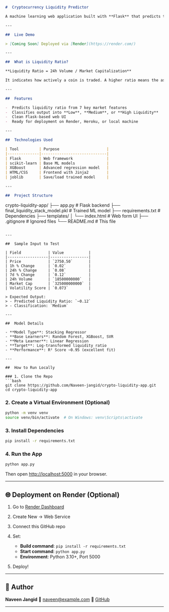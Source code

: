 ```markdown
#  Cryptocurrency Liquidity Predictor

A machine learning web application built with **Flask** that predicts the **liquidity ratio** of a cryptocurrency coin using market features like price, volume, and volatility. It also classifies coins into **Low**, **Medium**, or **High Liquidity** to help traders and platforms make informed decisions.

---

##  Live Demo

> [Coming Soon] Deployed via [Render](https://render.com/)

---

##  What is Liquidity Ratio?

**Liquidity Ratio = 24h Volume / Market Capitalization**

It indicates how actively a coin is traded. A higher ratio means the asset is easier to buy/sell without major price impact — critical for market stability.

---

##  Features

-  Predicts liquidity ratio from 7 key market features
-  Classifies output into **Low**, **Medium**, or **High Liquidity**
-  Clean Flask-based web UI
-  Ready for deployment on Render, Heroku, or local machine

---

##  Technologies Used

| Tool         | Purpose                     |
|--------------|-----------------------------|
| Flask        | Web framework               |
| scikit-learn | Base ML models              |
| XGBoost      | Advanced regression model   |
| HTML/CSS     | Frontend with Jinja2        |
| joblib       | Save/load trained model     |

---

##  Project Structure

```

crypto-liquidity-app/
├── app.py                          # Flask backend
├── final\_liquidity\_stack\_model.pkl # Trained ML model
├── requirements.txt               # Dependencies
├── templates/
│   └── index.html                 # Web form UI
├── .gitignore                     # Ignored files
└── README.md                      # This file

````

---

##  Sample Input to Test

| Field            | Value           |
|------------------|-----------------|
| Price            | `2750.50`       |
| 1h % Change      | `0.02`          |
| 24h % Change     | `0.08`          |
| 7d % Change      | `0.12`          |
| 24h Volume       | `18500000000`   |
| Market Cap       | `325000000000`  |
| Volatility Score | `0.073`         |

> Expected Output:
> - Predicted Liquidity Ratio: `~0.12`
> - Classification: `Medium`

---

##  Model Details

- **Model Type**: Stacking Regressor
- **Base Learners**: Random Forest, XGBoost, SVR
- **Meta Learner**: Linear Regression
- **Target**: Log-transformed liquidity ratio
- **Performance**: R² Score ~0.95 (excellent fit)

---

##  How to Run Locally

### 1. Clone the Repo
```bash
git clone https://github.com/Naveen-jangid/crypto-liquidity-app.git
cd crypto-liquidity-app
````

### 2. Create a Virtual Environment (Optional)

```bash
python -m venv venv
source venv/bin/activate  # On Windows: venv\Scripts\activate
```

### 3. Install Dependencies

```bash
pip install -r requirements.txt
```

### 4. Run the App

```bash
python app.py
```

Then open [http://localhost:5000](http://localhost:5000) in your browser.

---

## 🌐 Deployment on Render (Optional)

1. Go to [Render Dashboard](https://dashboard.render.com/)
2. Create New → Web Service
3. Connect this GitHub repo
4. Set:

   * **Build command**: `pip install -r requirements.txt`
   * **Start command**: `python app.py`
   * **Environment**: Python 3.10+, Port 5000
5. Deploy!

---

## 🙋 Author

**Naveen Jangid**
📧 [naveen@example.com](nvnjan95@gmail.com)
🔗 [GitHub](https://github.com/Naveen-jangid)

---
